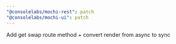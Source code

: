 ```yaml
---
"@consolelabs/mochi-rest": patch
"@consolelabs/mochi-ui": patch
---
```


Add get swap route method + convert render from async to sync
